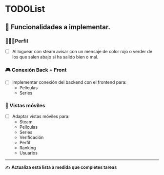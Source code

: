 # TODOList

## 🧠 Funcionalidades a implementar.

### 🙍🏻‍♂️Perfil
- [ ] Al loguear con steam avisar con un mensaje de color rojo o verder de los que salen abajo si ha salido bien o mal.

### 🎮 Conexión Back + Front
- [ ] Implementar conexión del backend con el frontend para:
    - Películas
    - Series

### 📱 Vistas móviles
- [ ] Adaptar vistas móviles para:
    - Steam
    - Películas
    - Series
    - Verificación
    - Perfil
    - Ranking
    - Usuarios

---

✍ **Actualiza esta lista a medida que completes tareas**
